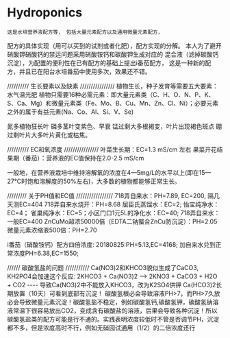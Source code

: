 # Hydroponics
    这是水培营养液配方等， 包括大量元素配方以及通用微量元素配方，
配方的具体实现（用可以买到的试剂或者化肥），配方实现的分解。
本人为了避开硝酸钾硝酸钙的禁运问题采用硝酸铵钙和碳酸钾生成对应的
混合液（滤掉碳酸钙沉淀），为配置的便利性在已有配方的基础上提出i番茄配方，
这是一种新的配方，并且已在阳台水培番茄中使用多次，效果还不错。


//////////  生长要素以及缺素 ////////////////
植物生长，种子发育等需要五大要素：水气温光肥
植物只需要16种必需元素：即大量元素类（C、H、O、N、P、K、S、Ca、Mg）和微量元素类（Fe、Mo、B、Cu、Mn、Zn、Cl、Ni）；必要元素之外的属于有益元素(Na、Co、Al、Si、V、Se)

氮多植物狂长叶
磷多茎叶变紫色、早衰
锰过剩大多根褐变，叶片出现褐色斑点
硼过剩叶片大多叶片黄化或枯焦。

////////// EC和氧浓度 ////////////////
叶菜生长期：EC=1.3 mS/cm 左右
果菜开花结果期（番茄）：营养液的EC值保持在2.0-2.5 mS/cm

一般地，在营养液栽培中维持溶解氧的浓度在4—5mg/L的水平以上(即在15—27℃时饱和溶解度的50%左右)，大多数的植物都能够正常生长。

///////// 关于PH值和EC值 /////////////////
718弄自来水：PH=7.89, EC=200, 隔几天测EC=404
718弄自来水烧开：PH=8.68
屈臣氏蒸馏水：EC=2; 怡宝纯净水：EC=4； 雀巢纯净水：EC=5；小区门口1元5L的净化水：EC=40; 718弄自来水：一般EC=400
ZnCuMo超浓50000倍（EDTA二钠螯合ZnCu防沉淀）：PH=2.05
微量元素浓缩液500倍：PH=2.70

i番茄（硝酸铵钙）配方四倍浓度: 20180825:PH=5.13,EC=4168; 加自来水兑到正常浓度PH=6.38,EC=1550;

////// 碳酸氢盐的问题 ///////////
Ca(NO3)2和KHCO3貌似生成了CaCO3, KH2PO4会加速这个反应: 2KHCO3 + Ca(NO3)2 --> 2KNO3 + CaCO3 + H2O + CO2  ---- 导致Ca(NO3)2中不能放入KHCO3，改为K2SO4供钾
Ca(HCO3)2长期放置（10天）可看到底部有沉淀！
碳酸氢根必会导致溶液PH>7，而PH>7久放必会导致微量元素沉淀！碳酸氢盐不稳定，例如碳酸氢钙,碳酸氢钾，碳酸氢钠溶液常温下很容易放出CO2，变成含有碳酸盐的溶液，后果会导致各种沉淀！所以碳酸氢盐类的配方可能是行不通的。实践表明浓度较低时不管是否调节PH，沉淀都不多，但是浓度高时不行，例如无硝园试通用（1/2）的二倍浓度还行

